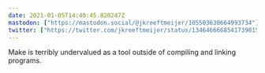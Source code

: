 ```yaml
---
date: 2021-01-05T14:40:45.820247Z
mastodon: ["https://mastodon.social/@jkreeftmeijer/105503630664993734"]
twitter: ["https://twitter.com/jkreeftmeijer/status/1346466668541739015"]
---
```

Make is terribly undervalued as a tool outside of compiling and linking programs. 
